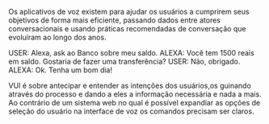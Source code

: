Os aplicativos de voz existem para ajudar os usuários a cumprirem seus objetivos de forma mais eficiente,
passando dados entre atores conversacionais e usando práticas recomendadas de conversação que evoluíram ao 
longo dos anos.

USER: Alexa, ask ao Banco sobre meu saldo.
ALEXA: Você tem 1500 reais em saldo. Gostaria de fazer uma transferência?
USER: Não, obrigado.
ALEXA: Ok. Tenha um bom dia!

VUI é sobre antecipar e entender as intenções dos usuários,os guinando através do processo  e dando a eles a informação necessária e nada a mais.
Ao contrário de um sistema web no qual é possível expandiar as opções de seleção do usuário na interface de voz os comandos precisam ser claros. 